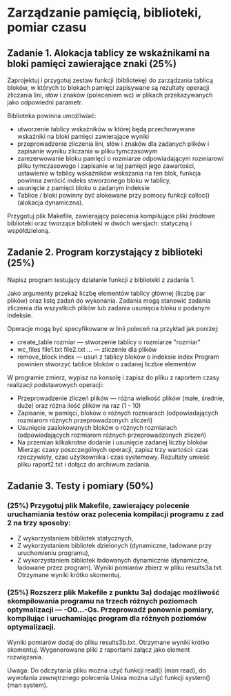 # Zarządzanie pamięcią, biblioteki, pomiar czasu 

## Zadanie 1. Alokacja tablicy ze wskaźnikami na bloki pamięci zawierające znaki (25%)

Zaprojektuj i przygotuj zestaw funkcji (bibliotekę) do zarządzania tablicą bloków, w których to blokach pamięci zapisywane są rezultaty operacji zliczania lini, słów i znaków (poleceniem wc) w plikach przekazywanych jako odpowiedni parametr.

Biblioteka powinna umożliwiać:

* utworzenie tablicy wskaźników w której będą przechowywane wskaźniki na bloki pamięci zawierające wyniki 
* przeprowadzenie zliczenia lini, słów i znaków dla zadanych plików i zapisanie wyniku zliczania w pliku tymczasowym
* zarezerwowanie bloku pamięci o rozmiarze odpowiadającym rozmiarowi pliku tymczasowego i zapisanie w tej pamięci jego zawartości, ustawienie w tablicy wskaźników wskazania na ten blok, funkcja powinna zwrócić indeks stworzonego bloku w tablicy,
* usunięcie z pamięci bloku o zadanym indeksie
* Tablice / bloki powinny być alokowane przy pomocy funkcji calloc() (alokacja dynamiczna).

Przygotuj plik Makefile, zawierający polecenia kompilujące pliki źródłowe biblioteki oraz tworzące biblioteki w dwóch wersjach: statyczną i współdzieloną.

## Zadanie 2. Program korzystający z biblioteki (25%)
Napisz program testujący działanie funkcji z biblioteki z zadania 1.

Jako argumenty przekaż liczbę elementów tablicy głównej (liczbę par plików) oraz listę zadań do wykonania. Zadania mogą stanowić zadania zliczenia dla wszystkich plików  lub zadania usunięcia bloku o podanym indeksie.

Operacje mogą być specyfikowane w linii poleceń na przykład jak poniżej:

* create_table rozmiar — stworzenie tablicy o rozmiarze "rozmiar"
* wc_files file1.txt file2.txt … — zliczenie dla plików
* remove_block index — usuń z tablicy bloków o indeksie index
Program powinien stworzyć tablice bloków o zadanej liczbie elementów

W programie zmierz, wypisz na konsolę i zapisz do pliku z raportem czasy realizacji podstawowych operacji:

* Przeprowadzenie zliczeń plików — różna wielkość plików (małe, średnie, duże) oraz różna ilość plików na raz (1 - 10)
* Zapisanie, w pamięci, bloków o różnych rozmiarach (odpowiadających rozmiarom różnych przeprowadzonych zliczeń)
* Usunięcie zaalokowanych bloków o różnych rozmiarach  (odpowiadających rozmiarom różnych przeprowadzonych zliczeń)
* Na przemian  kilkakrotne dodanie i usunięcie zadanej liczby bloków 
Mierząc czasy poszczególnych operacji, zapisz trzy wartości: czas rzeczywisty, czas użytkownika i czas systemowy. Rezultaty umieść pliku raport2.txt i dołącz do archiwum zadania.

## Zadanie 3. Testy i pomiary (50%)
### (25%) Przygotuj plik Makefile, zawierający polecenie uruchamiania testów oraz polecenia kompilacji programu z zad 2 na trzy sposoby:
* Z wykorzystaniem bibliotek statycznych,
* Z wykorzystaniem bibliotek dzielonych (dynamiczne, ładowane przy uruchomieniu programu),
* Z wykorzystaniem bibliotek ładowanych dynamicznie (dynamiczne, ładowane przez program).
Wyniki pomiarów zbierz w pliku results3a.txt. Otrzymane wyniki krótko skomentuj.
### (25%) Rozszerz plik Makefile z punktu 3a) dodając możliwość skompilowania programu na trzech różnych  poziomach optymalizacji — -O0…-Os. Przeprowadź ponownie pomiary, kompilując i uruchamiając program dla różnych poziomów optymalizacji.
Wyniki pomiarów dodaj do pliku results3b.txt. Otrzymane wyniki krótko skomentuj.
Wygenerowane pliki z raportami załącz jako element rozwiązania.

Uwaga: Do odczytania pliku można użyć funkcji read() (man read), do wywołania zewnętrznego polecenia Unixa można użyć funkcji system() (man system).
